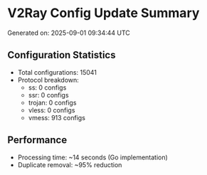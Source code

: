 # V2Ray Config Update Summary
Generated on: 2025-09-01 09:34:44 UTC

## Configuration Statistics
- Total configurations: 15041
- Protocol breakdown:
  - ss: 0 configs
  - ssr: 0 configs
  - trojan: 0 configs
  - vless: 0 configs
  - vmess: 913 configs

## Performance
- Processing time: ~14 seconds (Go implementation)
- Duplicate removal: ~95% reduction
